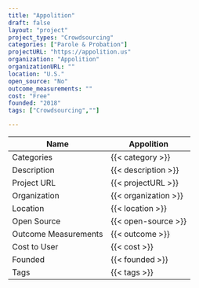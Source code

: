 ```yaml
---
title: "Appolition"
draft: false
layout: "project"
project_types: "Crowdsourcing"
categories: ["Parole & Probation"]
projectURL: "https://appolition.us"
organization: "Appolition"
organizationURL: ""
location: "U.S."
open_source: "No"
outcome_measurements: ""
cost: "Free"
founded: "2018"
tags: ["Crowdsourcing",""]

---
```



Name                    |  Appolition    
------------------------|----
Categories              | {{< category >}} 
Description             | {{< description >}} 
Project URL             | {{< projectURL >}} 
Organization            | {{< organization >}} 
Location                | {{< location >}} 
Open Source             | {{< open-source >}} 
Outcome Measurements    | {{< outcome >}} 
Cost to User            | {{< cost >}} 
Founded                 | {{< founded >}} 
Tags                    | {{< tags >}} 

